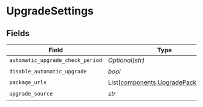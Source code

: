 # UpgradeSettings


## Fields

| Field                                                                            | Type                                                                             | Required                                                                         | Description                                                                      |
| -------------------------------------------------------------------------------- | -------------------------------------------------------------------------------- | -------------------------------------------------------------------------------- | -------------------------------------------------------------------------------- |
| `automatic_upgrade_check_period`                                                 | *Optional[str]*                                                                  | :heavy_minus_sign:                                                               | N/A                                                                              |
| `disable_automatic_upgrade`                                                      | *bool*                                                                           | :heavy_check_mark:                                                               | N/A                                                                              |
| `package_urls`                                                                   | List[[components.UpgradePackageUrls](../../models/shared/upgradepackageurls.md)] | :heavy_minus_sign:                                                               | N/A                                                                              |
| `upgrade_source`                                                                 | *str*                                                                            | :heavy_check_mark:                                                               | N/A                                                                              |